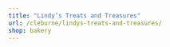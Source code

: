 ```yaml
---
title: "Lindy’s Treats and Treasures"
url: /cleburne/lindys-treats-and-treasures/
shop: bakery
---
```

